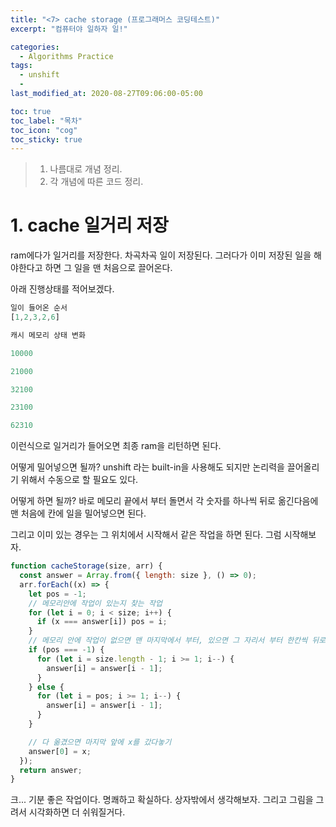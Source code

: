 ```yaml
---
title: "<7> cache storage (프로그래머스 코딩테스트)"
excerpt: "컴퓨터야 일하자 일!"

categories:
  - Algorithms Practice
tags:
  - unshift
  -
last_modified_at: 2020-08-27T09:06:00-05:00

toc: true
toc_label: "목차"
toc_icon: "cog"
toc_sticky: true
---
```


> 1. 나름대로 개념 정리.
> 2. 각 개념에 따른 코드 정리.

# 1. cache 일거리 저장

ram에다가 일거리를 저장한다. 차곡차곡 일이 저장된다. 그러다가 이미 저장된 일을 해야한다고 하면 그 일을 맨 처음으로 끌어온다.

아래 진행상태를 적어보겠다.

```javascript
일이 들어온 순서
[1,2,3,2,6]

캐시 메모리 상태 변화

10000

21000

32100

23100

62310
```

이런식으로 일거리가 들어오면 최종 ram을 리턴하면 된다.

어떻게 밀어넣으면 될까? unshift 라는 built-in을 사용해도 되지만 논리력을 끌어올리기 위해서 수동으로 할 필요도 있다.

어떻게 하면 될까? 바로 메모리 끝에서 부터 돌면서 각 숫자를 하나씩 뒤로 옮긴다음에 맨 처음에 칸에 일을 밀어넣으면 된다.

그리고 이미 있는 경우는 그 위치에서 시작해서 같은 작업을 하면 된다. 그럼 시작해보자.

```javascript
function cacheStorage(size, arr) {
  const answer = Array.from({ length: size }, () => 0);
  arr.forEach((x) => {
    let pos = -1;
    // 메모리안에 작업이 있는지 찾는 작업
    for (let i = 0; i < size; i++) {
      if (x === answer[i]) pos = i;
    }
    // 메모리 안에 작업이 없으면 맨 마지막에서 부터, 있으면 그 자리서 부터 한칸씩 뒤로 옮기기
    if (pos === -1) {
      for (let i = size.length - 1; i >= 1; i--) {
        answer[i] = answer[i - 1];
      }
    } else {
      for (let i = pos; i >= 1; i--) {
        answer[i] = answer[i - 1];
      }
    }

    // 다 옮겼으면 마지막 앞에 x를 갔다놓기
    answer[0] = x;
  });
  return answer;
}
```

크... 기분 좋은 작업이다. 명쾌하고 확실하다. 상자밖에서 생각해보자. 그리고 그림을 그려서 시각화하면 더 쉬워질거다.
